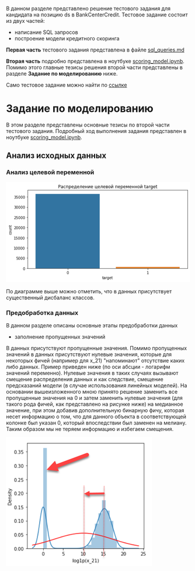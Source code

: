 В данном разделе представлено решение тестового задания для кандидата на позицию ds в BankCenterCredit. Тестовое задание состоит из двух частей:
- написание SQL запросов
- построение модели кредитного скоринга

**Первая часть** тестового задания представлена в файле [sql_queries.md](sql_queries.md)

**Вторая часть** подробно представлена в ноутбуке [scoring_model.ipynb](scoring_model.ipynb). Помимо этого главные тезисы решения второй части представлены в разделе **Задание по моделированию** ниже.

Само тестовое задание можно найти по [ссылке](data/%D0%97%D0%B0%D0%B4%D0%B0%D1%87%D0%B8%20%D0%B4%D0%BB%D1%8F%20%D0%BA%D0%B0%D0%BD%D0%B4%D0%B8%D0%B4%D0%B0%D1%82%D0%BE%D0%B2.xlsx)

# Задание по моделированию

В этом разделе представлены основные тезисы по второй части тестового задания. Подробный ход выполнения задания представлен в ноутбуке [scoring_model.ipynb](scoring_model.ipynb).

## Анализ исходных данных

### Анализ целевой переменной

<img src="images/target.png"></img>

По диаграмме выше можно отметить, что в данных присутствует существенный дисбаланс классов.

### Предобработка данных

В данном разделе описаны основные этапы предобработки данных

- заполнение пропущенных значений

В данных присутствуют пропущенные значения. Помимо пропущенных значений в данных присутствуют нулевые значения, которые для некоторых фичей (например для x_21) "напоминают" отсутствие каких либо данных. Пример приведен ниже (по оси абсции - логарифм значений переменно). Нулевые значения в таких случаях вызывают смещение распределения данных и как следствие, смещение предсказаний модели (в случае использования линейных моделей). На основании вышеизложенного мною принято решение заменить все пропущенные значения на 0 и затем заменить нулевые значения (для такого рода фичей, как представлено на рисунке ниже) на медианное значение, при этом добавив дополнительную бинарную фичу, которая несет информацию о том, что для данного объекта в соответствующей колонке был указан 0, который впоследствии был заменен на мелиану. Таким образом мы не теряем информацию и избегаем смещения.

<img src="images/x_21.png"></img>